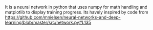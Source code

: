 It is a neural network in python that uses numpy for math handling and matplotlib to display training progress.
Its havely inspired by code from https://github.com/mnielsen/neural-networks-and-deep-learning/blob/master/src/network.py#L135
